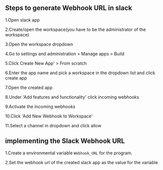 ## Steps to generate Webhook URL in slack


1.Open slack app

2.Create/open the workspace(you have to be the administrator of the workspace)

3.Open the workspace dropdown

4.Go to settings and administration > Manage apps > Build

5.Click Create New App' > From scratch

6.Enter the app name and pick a workspace in the dropdown list and click create app

7.Open the created app

8.Under 'Add features and functionality' click incoming webhooks

9.Activate the incoming webhooks

10.Click 'Add New Webhook to Workspace'

11.Select a channel in dropdown and click allow

## implementing the Slack Webhook URL

1.Create a environmental variable `Webhook_URL` for the program.

2.Set the webhook url of the created slack app as the value for the variable
